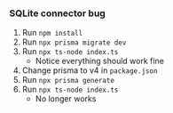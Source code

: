 ### SQLite connector bug 

1. Run `npm install`  
2. Run `npx prisma migrate dev` 
3. Run `npx ts-node index.ts` 
    - Notice everything should work fine
4. Change prisma to v4 in `package.json` 
5. Run `npx prisma generate` 
6. Run `npx ts-node index.ts` 
    - No longer works